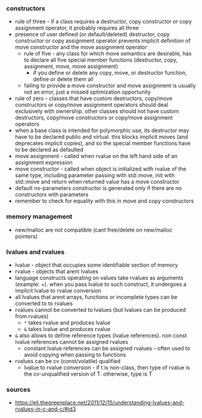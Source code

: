 ### constructors

* rule of three - if a class requires a destructor, copy constructor or copy assignment operator, it probably requires all three
* presence of user defined (or default/deleted) destructor, copy constructor or copy assignment operator prevents implicit definition of move constructor and the move assignment operator
    * rule of five - any class for which move semantics are desirable, has to declare all five special member functions (destructor, copy, assignment, move, move assignment)
        * if you define or delete any copy, move, or destructor function, define or delete them all
    * failing to provide a move constructor and move assignment is usually not an error, just a missed optimization opportunity
* rule of zero - classes that have custom destructors, copy/move constructors or copy/move assignment operators should deal exclusively with ownership. other classes should not have custom destructors, copy/move constructors or copy/move assignment operators
* when a base class is intended for polymorphic use, its destructor may have to be declared public and virtual. this blocks implicit moves (and deprecates implicit copies), and so the special member functions have to be declared as defaulted
* move assignment - called when rvalue on the left hand side of an assignment expression
* move constructor - called when object is initialized with rvalue of the same type, including parameter passing with std::move, init with std::move and return when returned value has a move constructor
* default no-parameters constructor is generated only if there are no constructors with parameters
* remember to check for equality with this in move and copy constructors

### memory management

* new/malloc are not compatible (cant free/delete on new/malloc pointers)

### lvalues and rvalues

* lvalue - object that occupies some identifiable section of memory
* rvalue - objects that arent lvalues
* language constructs operating on values take rvalues as arguments (example: +). when you pass lvalue to such construct, it undergoes a implicit lvalue to rvalue conversion
* all lvalues that arent arrays, functions or incomplete types can be converted to to rvalues
* rvalues cannot be converted to lvalues (but lvalues can be produced from rvalues)
    * `*` takes rvalue and produces lvalue
    * `&` takes lvalue and produces rvalue
* `&` also allows to define reference types (lvalue references). non const lvalue references cannot be assigned rvalues
    * constant lvalue references can be assigned rvalues - often used to avoid copying when passing to functions
* rvalues can be cv (const/volatile) qualified 
    * lvalue to rvalue conversion - if t is non-class, then type of rvalue is the cv-unqualified version of T. otherwise, type is T

### sources

* https://eli.thegreenplace.net/2011/12/15/understanding-lvalues-and-rvalues-in-c-and-c/#id3

